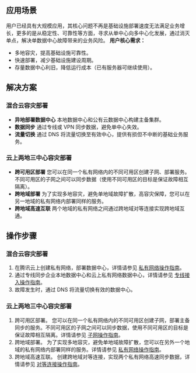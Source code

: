 ## 应用场景
用户已经具有大规模应用，其核心问题不再是基础设施部署速度无法满足业务增长，更多的是从稳定性、可靠性等方面，寻求从单中心向多中心化发展，通过消灭单点，解决单数据中心故障带来的业务风险。
**用户核心需求：**
- 多地容灾，提高基础设施可靠性。
- 快速部署，减少基础设施建设周期。
- 存量数据中心利旧，降低运行成本（已有服务器可继续使用）。

## 解决方案
### 混合云容灾部署
- **异地部署数据中心**
本地数据中心和公有云数据中心构建主备集群。
- **数据同步**
通过专线或 VPN 同步数据，避免单中心失效。
- **流量切换**
通过 DNS 将流量切换至有效中心，提供有损但不中断的基础业务服务。

### 云上两地三中心容灾部署
- **跨可用区部署**
您可以在同一个私有网络内的不同可用区创建子网、部署服务。不同可用区的子网之间可以同步数据（使用不同可用区的目标是保证故障相互隔离）。
- **跨地域部署**
为了实现多地容灾，避免单地域故障扩散，高容灾保障，您可以在另一地域的私有网络内部署同样的服务。
- **跨地域高速互联**
两个地域的私有网络之间通过跨地域对等连接实现跨地域互通。

## 操作步骤
### 混合云容灾部署
1. 在腾讯云上创建私有网络，部署数据中心，详情请参见 [私有网络操作指南](https://cloud.tencent.com/document/product/215/4927#.E5.88.9B.E5.BB.BA.E7.A7.81.E6.9C.89.E7.BD.91.E7.BB.9C.E3.80.81.E5.88.9D.E5.A7.8B.E5.8C.96.E5.AD.90.E7.BD.91.E5.92.8C.E8.B7.AF.E7.94.B1.E8.A1.A8)。
2. 通过专线同步企业本地数据中心和云上私有网络数据中心，详情请参见 [专线接入操作指南](https://intl.cloud.tencent.com/document/product/216/38524)。
3. 故障发生时，通过 DNS 将流量切换有效的数据中心。

### 云上两地三中心容灾部署
1. 跨可用区部署。
您可以在同一个私有网络内的不同可用区创建子网，部署主备同步的服务。不同可用区的子网之间可以同步数据，使用不同可用区的目标是保证故障相互隔离。详情请参见 [子网操作指南](https://cloud.tencent.com/document/product/215/4927#.E5.88.9B.E5.BB.BA.E7.A7.81.E6.9C.89.E7.BD.91.E7.BB.9C.E3.80.81.E5.88.9D.E5.A7.8B.E5.8C.96.E5.AD.90.E7.BD.91.E5.92.8C.E8.B7.AF.E7.94.B1.E8.A1.A8)。
2. 跨地域部署。
为了实现多地容灾，避免单地域故障扩散，您可以在另外一个地域的私有网络内部署同样的服务。详情请参见 [私有网络操作指南](https://cloud.tencent.com/document/product/215/4927#.E5.88.9B.E5.BB.BA.E7.A7.81.E6.9C.89.E7.BD.91.E7.BB.9C.E3.80.81.E5.88.9D.E5.A7.8B.E5.8C.96.E5.AD.90.E7.BD.91.E5.92.8C.E8.B7.AF.E7.94.B1.E8.A1.A8)。
3. 跨地域高速互联。
创建跨地域对等连接，实现两个私有网络高速同步数据，详情请参见 [对等连接操作指南](https://cloud.tencent.com/document/product/553/18839)。

